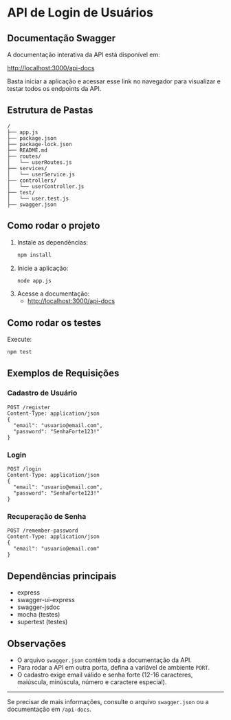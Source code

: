 # API de Login de Usuários

## Documentação Swagger

A documentação interativa da API está disponível em:

[http://localhost:3000/api-docs](http://localhost:3000/api-docs)

Basta iniciar a aplicação e acessar esse link no navegador para visualizar e testar todos os endpoints da API.

## Estrutura de Pastas

```
/
├── app.js
├── package.json
├── package-lock.json
├── README.md
├── routes/
│   └── userRoutes.js
├── services/
│   └── userService.js
├── controllers/
│   └── userController.js
├── test/
│   └── user.test.js
├── swagger.json
```

## Como rodar o projeto

1. Instale as dependências:
   ```bash
   npm install
   ```
2. Inicie a aplicação:
   ```bash
   node app.js
   ```
3. Acesse a documentação:
   - [http://localhost:3000/api-docs](http://localhost:3000/api-docs)

## Como rodar os testes

Execute:
```bash
npm test
```

## Exemplos de Requisições

### Cadastro de Usuário
```http
POST /register
Content-Type: application/json
{
  "email": "usuario@email.com",
  "password": "SenhaForte123!"
}
```

### Login
```http
POST /login
Content-Type: application/json
{
  "email": "usuario@email.com",
  "password": "SenhaForte123!"
}
```

### Recuperação de Senha
```http
POST /remember-password
Content-Type: application/json
{
  "email": "usuario@email.com"
}
```

## Dependências principais
- express
- swagger-ui-express
- swagger-jsdoc
- mocha (testes)
- supertest (testes)

## Observações
- O arquivo `swagger.json` contém toda a documentação da API.
- Para rodar a API em outra porta, defina a variável de ambiente `PORT`.
- O cadastro exige email válido e senha forte (12-16 caracteres, maiúscula, minúscula, número e caractere especial).

---
Se precisar de mais informações, consulte o arquivo `swagger.json` ou a documentação em `/api-docs`. 